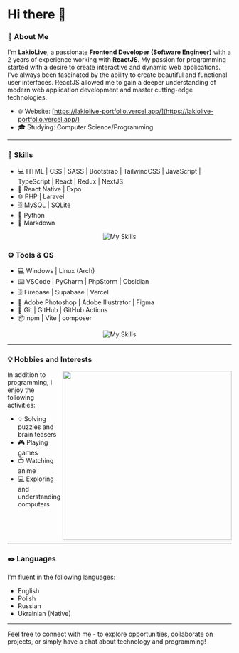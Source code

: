 # Hi there 👋

### 🚀 About Me

I'm **LakioLive**, a passionate **Frontend Developer (Software Engineer)** with a 2 years of experience working with **ReactJS**. My passion for programming started with a desire to create interactive and dynamic web applications. I've always been fascinated by the ability to create beautiful and functional user interfaces. ReactJS allowed me to gain a deeper understanding of modern web application development and master cutting-edge technologies.

- 🌐 Website: [https://lakiolive-portfolio.vercel.app/](https://lakiolive-portfolio.vercel.app/)
- 🎓 Studying: Computer Science/Programming

-----

### 📔 Skills
- 💻 HTML | CSS | SASS | Bootstrap | TailwindCSS | JavaScript | TypeScript | React | Redux | NextJS
- 📱 React Native | Expo
- 🌐 PHP | Laravel
- 🗄️ MySQL | SQLite
- 🐍 Python
- 📄 Markdown

<div align="center">
  
![My Skills](https://go-skill-icons.vercel.app/api/icons?i=html,css,sass,bootstrap,tailwind,js,ts,react,redux,nextjs,reactnative,expo,php,laravel,mysql,sqlite,py,md)

</div>

### ⚙️ Tools & OS

- 💻 Windows | Linux (Arch)
- ⌨️ VSCode | PyCharm | PhpStorm | Obsidian
- 🗄️ Firebase | Supabase | Vercel
- 🎨 Adobe Photoshop | Adobe Illustrator | Figma
- 🔗 Git | GitHub | GitHub Actions
- 📦 npm | Vite | composer

<div align="center">
  
![My Skills](https://go-skill-icons.vercel.app/api/icons?i=windows,arch,vscode,pycharm,phpstorm,obsidian,firebase,supabase,vercel,ai,ps,figma,git,github,githubactions,npm,vite,composer)

</div>

-----

### 💡 Hobbies and Interests

<img align="right" src="https://media.tenor.com/XevAvZHUKh0AAAAC/anime.gif" width="380px">

In addition to programming, I enjoy the following activities:
- 💡 Solving puzzles and brain teasers
- 🎮 Playing games
- 📺 Watching anime
- 💻 Exploring and understanding computers

<br><br><br>

-----

### ✒️ Languages

I'm fluent in the following languages:

- English
- Polish
- Russian
- Ukrainian (Native)

-----

Feel free to connect with me - to explore opportunities, collaborate on projects, or simply have a chat about technology and programming!
